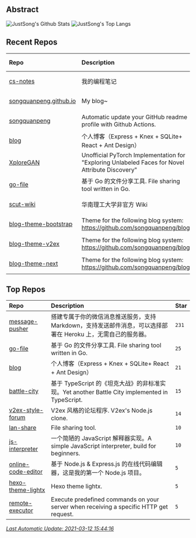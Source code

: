 ## Abstract
![JustSong's Github Stats](https://github-readme-stats.vercel.app/api?username=songquanpeng&show_icons=true&hide_border=true)
![JustSong's Top Langs](https://github-readme-stats.vercel.app/api/top-langs/?username=songquanpeng&layout=compact&hide_border=true)

## Recent Repos
|Repo|Description|Last Update|
|:--|:--|:--|
|[cs-notes](https://github.com/songquanpeng/cs-notes)|我的编程笔记|`2021-03-12 15:12:05`|
|[songquanpeng.github.io](https://github.com/songquanpeng/songquanpeng.github.io)|My blog~|`2021-03-12 14:01:09`|
|[songquanpeng](https://github.com/songquanpeng/songquanpeng)|Automatic update your GitHub readme profile with Github Actions.|`2021-03-10 21:29:55`|
|[blog](https://github.com/songquanpeng/blog)|个人博客（Express + Knex + SQLite+ React + Ant Design）|`2021-03-07 23:04:18`|
|[XploreGAN](https://github.com/songquanpeng/XploreGAN)|Unofficial PyTorch Implementation for "Exploring Unlabeled Faces for Novel Attribute Discovery"|`2021-03-05 21:44:12`|
|[go-file](https://github.com/songquanpeng/go-file)|基于 Go 的文件分享工具. File sharing tool written in Go.|`2021-03-03 15:26:05`|
|[scut-wiki](https://github.com/songquanpeng/scut-wiki)|华南理工大学非官方 Wiki|`2021-03-02 10:45:09`|
|[blog-theme-bootstrap](https://github.com/songquanpeng/blog-theme-bootstrap)|Theme for the following blog system: https://github.com/songquanpeng/blog|`2021-02-28 22:08:37`|
|[blog-theme-v2ex](https://github.com/songquanpeng/blog-theme-v2ex)|Theme for the following blog system: https://github.com/songquanpeng/blog|`2021-02-28 19:34:16`|
|[blog-theme-next](https://github.com/songquanpeng/blog-theme-next)|Theme for the following blog system: https://github.com/songquanpeng/blog|`2021-02-28 19:34:04`|

## Top Repos
|Repo|Description|Star|
|:--|:--|:--|
|[message-pusher](https://github.com/songquanpeng/message-pusher)|搭建专属于你的微信消息推送服务，支持 Markdown，支持发送邮件消息，可以选择部署在 Heroku 上，无需自己的服务器。|`231`|
|[go-file](https://github.com/songquanpeng/go-file)|基于 Go 的文件分享工具. File sharing tool written in Go.|`25`|
|[blog](https://github.com/songquanpeng/blog)|个人博客（Express + Knex + SQLite+ React + Ant Design）|`21`|
|[battle-city](https://github.com/songquanpeng/battle-city)|基于 TypeScript 的《坦克大战》的非标准实现。Yet another Battle City implemented in TypeScript.|`15`|
|[v2ex-style-forum](https://github.com/songquanpeng/v2ex-style-forum)|V2ex 风格的论坛程序. V2ex's Node.js clone.|`14`|
|[lan-share](https://github.com/songquanpeng/lan-share)|File sharing tool. |`10`|
|[js-interpreter](https://github.com/songquanpeng/js-interpreter)|一个简陋的 JavaScript 解释器实现。A simple JavaScript interpreter, build for beginners.|`10`|
|[online-code-editor](https://github.com/songquanpeng/online-code-editor)|基于 Node.js & Express.js 的在线代码编辑器，这是我的第一个 Node.js 项目。|`5`|
|[hexo-theme-lightx](https://github.com/songquanpeng/hexo-theme-lightx)|Hexo theme lightx.|`5`|
|[remote-executor](https://github.com/songquanpeng/remote-executor)|Execute predefined commands on your server when receiving a specific HTTP get request.|`5`|



*[Last Automatic Update: 2021-03-12 15:44:16](https://github.com/songquanpeng/songquanpeng/blob/master/help.md)*
